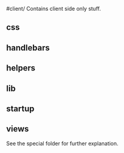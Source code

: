 #client/
Contains client side only stuff.

## css
## handlebars
## helpers
## lib
## startup
## views

See the special folder for further explanation.